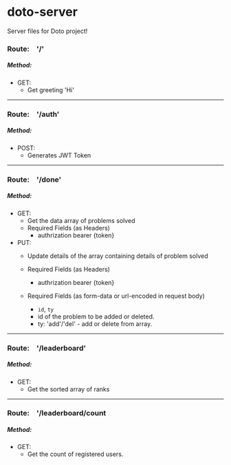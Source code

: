# doto-server
Server files for Doto project!

### Route:&emsp;'/'
##### Method: 
* GET: 
    * Get greeting 'Hi'
----

### Route:&emsp;'/auth'
##### Method: 

* POST: 
    * Generates JWT Token
----

### Route:&emsp;'/done'
##### Method: 
* GET: 
    * Get the data array of problems solved
    * Required Fields (as Headers)
        * authrization bearer {token}
* PUT:
    * Update details of the array containing details of problem solved
    * Required Fields (as Headers)
        * authrization bearer {token}
    
    * Required Fields (as form-data or url-encoded in request body)
        * ``id``, ``ty``
        * id of the problem to be added or deleted.
        * ty: 'add'/'del' - add or delete from array.
----
### Route:&emsp;'/leaderboard'
##### Method: 
* GET: 
    * Get the sorted array of ranks
----
### Route:&emsp;'/leaderboard/count
##### Method: 
* GET:  
    * Get the count of registered users.

